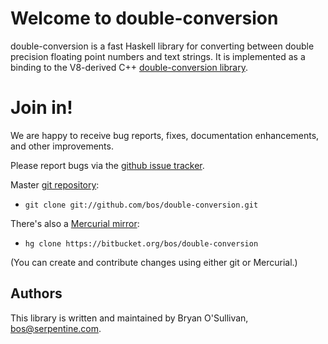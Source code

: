 # Welcome to double-conversion

double-conversion is a fast Haskell library for converting between
double precision floating point numbers and text strings.  It is
implemented as a binding to the V8-derived C++ [double-conversion
library](https://github.com/floitsch/double-conversion).

# Join in!

We are happy to receive bug reports, fixes, documentation enhancements,
and other improvements.

Please report bugs via the
[github issue tracker](https://github.com/bos/double-conversion/issues).

Master [git repository](https://github.com/bos/double-conversion):

* `git clone git://github.com/bos/double-conversion.git`

There's also a [Mercurial mirror](https://bitbucket.org/bos/double-conversion):

* `hg clone https://bitbucket.org/bos/double-conversion`

(You can create and contribute changes using either git or Mercurial.)

Authors
-------

This library is written and maintained by Bryan O'Sullivan,
<bos@serpentine.com>.

